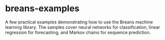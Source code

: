 # breans-examples
A few practical examples demonstrating how to use the Breans machine learning library. The samples cover neural networks for classification, linear regression for forecasting, and Markov chains for sequence prediction.
